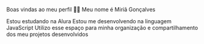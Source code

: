 Boas vindas ao meu perfil 💙💙
Meu nome é Miriã Gonçalves

Estou estudando na Alura
Estou me desenvolvendo na linguagem JavaScript
Utilizo esse espaço para minha organização e compartilhamento dos meu projetos desenvolvidos
